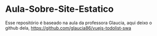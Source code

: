 # Aula-Sobre-Site-Estatico
Esse repositório é baseado na aula da professora Glaucia, aqui deixo o github dela, https://github.com/glaucia86/vuejs-todolist-swa
